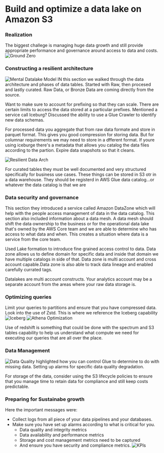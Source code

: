 # Build and optimize a data lake on Amazon S3

### Realization
The biggest challege is managing huge data growth and still provide appropriate performance and governance around access to data and costs.
![Ground Zero](../photos/STG323/Ground0.jpg)

### Constructing a resilient architecture
![Mental Datalake Model](../photos/STG323/DataJourney.jpg)
IN this section we walked through the data architecture and phases of data tables. Started with Raw, then procesed and lastly curated. Raw Data, or Bronze Data are coming directly from the source. 

Want to make sure to account for prefixing so that they can scale. There are certain limits to access the data stored at a particular prefixes. Mentioned a service call Iceburg? Discussed the ability to use a Glue Crawler to identify new data schemas.

For processed data you aggregate that from raw data formate and store in parquet format. This gives you good compression for storing data. But for columnar requirements we may need to store in a dfferent format. If youre using iceburge there's a metadata that allows you catalog the data files according to the partion. Expire data snapshots so that it cleans.

![Resilient Data Arch](../photos/STG323/resilientDataArch.jpg)

For curated tables they must be well documented and very structured specifically for business use cases. These things can be stored in S3 otr in a data warehouse.  They should be registerd in AWS Glue data catalog...or whatever the data catalog is that we are 

### Data security and governance

This section they introduced a service called Amazon DataZone which will help with the people access management of data in the data catalog. This section also included information about a data mesh. A data mesh should shift the data ownership to the business or for the operational data lake that's owned by the AWS Core team and we are able to determine who has access to what data and when. This creates a situation where data is a service from the core team. 

Used Lake formation to introduce fine grained access control to data. Data zone allows us to define domain for specific data and inside that domain we have multiple catalogs in side of that. Data zone is multi account and cross account capable.Data zone is also able to track data lineage and enabled carefully currated tags.

Datalakes are multi account constructs. Your analytics account may be a separate account from the areas where your raw data storage is.


### Optimizing queries
Limit your queries to partitions and ensure that you have compressed data. Look into the use of Zstd. This is where we reference the Iceberg capability
![Iceberg](../photos/STG323/Iceburg.jpg)
![Athena Optimization](../photos/STG323/OptimizingQueries.jpg)

Use of redshift is something that could be done with the spectrum and S3 tables capability to help us understand what compute we need for executing our queries that are all over the place.

### Data Management
![Data Quality](../photos/STG323/DataQuality.jpg)
highlighted how you can control Glue to determine to do with missing data. Setting up alarms for specific data quality degradation.

For storage of the data, consider using the S3 lifecycle policies to ensure that you manage time to retain data for compliance and still keep costs predictable.

### Preparing for Sustainabe growth
Here the important messages were:
- Collect logs from all piece of your data pipelines and your databases.
- Make sure you have set up alarms according to what is critical for you.
    - Data quality and integrity metrics
    - Data availability and performance metrics
    - Storage and cost management metrics need to be captured
    - And ensure you have security and compliance metrics.
![KPIs](../photos/STG323/KPIs.jpg)
